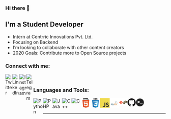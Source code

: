 ### Hi there 👋

## I'm a Student Developer

- Intern at Centrric Innovations Pvt. Ltd.
- Focusing on Backend 
- I’m looking to collaborate with other content creators
- 2020 Goals: Contribute more to Open Source projects

### Connect with me:
[<img align="left" alt="Twitter" width="22px" src="https://cdn.jsdelivr.net/npm/simple-icons@v3/icons/twitter.svg" />][twitter]
[<img align="left" alt="LinkedIn" width="22px" src="https://cdn.jsdelivr.net/npm/simple-icons@v3/icons/linkedin.svg" />][linkedin]
[<img align="left" alt="Instagram" width="22px" src="https://cdn.jsdelivr.net/npm/simple-icons@v3/icons/instagram.svg" />][instagram]
[<img align="left" alt="Telegram" width="22px" src="https://user-images.githubusercontent.com/64091576/113861864-5415d300-97c5-11eb-933b-91a33044daa9.png" />][telegram]

<br />

### Languages and Tools:
<img align="left" alt="Python" width="30px" src="https://user-images.githubusercontent.com/64091576/113855672-f2059f80-97bd-11eb-831d-277a6580da13.png" />
<img align="left" alt="PHP" width="30px" src="https://user-images.githubusercontent.com/64091576/113856144-79eba980-97be-11eb-928a-4f6e80809fcf.png" />
<img align="left" alt="Java" width="30px" src="https://user-images.githubusercontent.com/64091576/113856621-23329f80-97bf-11eb-9950-562b0020309c.png" />
<img align="left" alt="C++" width="30px" src="https://user-images.githubusercontent.com/64091576/113856625-24fc6300-97bf-11eb-8f3d-5c5f232f3a0e.png" />
<img align="left" alt="C" width="30px" src="https://user-images.githubusercontent.com/64091576/113856633-27f75380-97bf-11eb-945a-52befb50e340.jpg" />
<img align="left" alt="HTML5" width="30px" src="https://raw.githubusercontent.com/github/explore/80688e429a7d4ef2fca1e82350fe8e3517d3494d/topics/html/html.png" />
<img align="left" alt="CSS3" width="30px" src="https://raw.githubusercontent.com/github/explore/80688e429a7d4ef2fca1e82350fe8e3517d3494d/topics/css/css.png" />
<img align="left" alt="JavaScript" width="30px" src="https://raw.githubusercontent.com/github/explore/80688e429a7d4ef2fca1e82350fe8e3517d3494d/topics/javascript/javascript.png" />
<img align="left" alt="MySQL" width="30px" src="https://raw.githubusercontent.com/github/explore/80688e429a7d4ef2fca1e82350fe8e3517d3494d/topics/mysql/mysql.png" />
<img align="left" alt="Git" width="26px" src="https://raw.githubusercontent.com/github/explore/80688e429a7d4ef2fca1e82350fe8e3517d3494d/topics/git/git.png" />
<img align="left" alt="GitHub" width="26px" src="https://raw.githubusercontent.com/github/explore/78df643247d429f6cc873026c0622819ad797942/topics/github/github.png" />
<img align="left" alt="Terminal" width="26px" src="https://raw.githubusercontent.com/github/explore/80688e429a7d4ef2fca1e82350fe8e3517d3494d/topics/terminal/terminal.png" />

<br />
<br />

---


[twitter]: https://twitter.com/ilthumish
[instagram]: https://instagram.com/_ilthumish
[linkedin]: https://www.linkedin.com/in/razabinashraf
[python]: https://www.python.org
[telegram]: https://t.me/+919605558696
